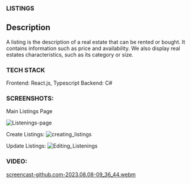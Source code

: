 ### LISTINGS

##  Description

A listing is the description of a real estate that can be rented or bought. It contains information such as price and availability. We also display real estates characteristics, such as its category or size.

### TECH STACK

Frontend: React.js, Typescript Backend: C#

### SCREENSHOTS:

Main Listings Page

![Listenings-page](https://github.com/Mirza-Hassan/react_Listings_page/assets/17096257/91f58ff9-59c3-4628-a4ba-2dce72469605)

Create Listings:
![creating_listings](https://github.com/Mirza-Hassan/react_Listings_page/assets/17096257/ce413f35-d730-4158-bd74-08b47595ed5f)

Update Listings:
![Editing_Listenings](https://github.com/Mirza-Hassan/react_Listings_page/assets/17096257/7331a1ee-ad62-49a8-8f34-58c8cd4f6fb3)

### VIDEO:
[screencast-github.com-2023.08.08-09_36_44.webm](https://github.com/Mirza-Hassan/react_Listings_page/assets/17096257/032aa768-c5b8-4a28-ac0e-c83971672ccf)


